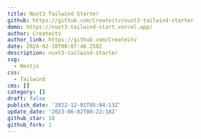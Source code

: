 ```yaml
---
title: Nuxt3 Tailwind Starter
github: https://github.com/Createitv/nuxt3-tailwind-starter
demo: https://nuxt3-tailwind-start.vercel.app/
author: Createitv
author_link: https://github.com/Createitv
date: 2024-02-18T08:07:48.258Z
description: nuxt3-tailwind-starter
ssg:
  - Nextjs
css:
  - Tailwind
cms: []
category: []
draft: false
publish_date: '2022-12-01T05:04:13Z'
update_date: '2023-06-02T00:22:18Z'
github_star: 18
github_fork: 1
---
```

